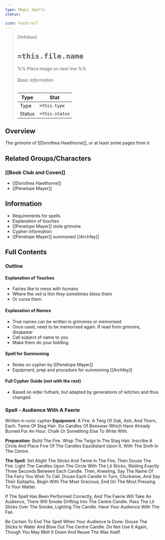 ```yaml
---
type: Magic Spells
status:

icon: FasScroll
---
```


> [!infobox]
> # `=this.file.name`
> %% Place Image on next line %%
> ###### Basic Information
> Type |  Stat |
> ---|---|
> Type | `=this.type` |
> Status | `=this.status` |
## Overview
The grimoire of [[Dorothea Hawthorne]], or at least some pages from it 
## Related Groups/Characters
### [[Book Club and Coven]]
- [[Dorothea Hawthorne]]
- [[Penelope Mayer]]

## Information
- Requirements for spells
- Explanation of touches
- [[Penelope Mayer]] stole grimoire
- Cypher information
- [[Penelope Mayer]] summoned [[Archfey]]

## Full Contents
### Outline
#### Explanation of Touches
- Fairies like to mess with humans
- Where the veil is thin they sometimes bless them
- Or curse them 
#### Explanation of Names
- True names can be written in grimoires or memorised
- Once used, need to be memorised again. If read from grimoire, disappear
- Call subject of name to you
- Make them do your bidding. 
#### Spell for Summoning
- Notes on cypher by [[Penelope Mayer]]
- Equipment, prep and procedure for summoning [[Archfey]]
#### Full Cypher Guide (not with the rest)
- Based on elder futhark, but adapted by generations of witches and thus changed. 

### Spell - Audience With A Faerie
*Written in runic cypher*
**Equipment**: A Fire. A Twig Of Oak, Ash, And Thorn, Each. Twine Of Stag Hair. Six Candles Of Beeswax Which Have Already Burned For An Hour. Chalk Or Something Else To Write With.

**Preparation**: Build The Fire. Wrap The Twigs In The Stag Hair. Inscribe A Circle And Place Five Of The Candles Equidistant Upon It, With The Sixth In The Centre.

**The Spell**: Set Alight The Sticks And Twine In The Fire, Then Douse The Fire. Light The Candles Upon The Circle With The Lit Sticks, Waiting Exactly Three Seconds Between Each Candle. Then, Kneeling, Say The Name Of The Fairy You Wish To Call. Douse Each Candle In Turn, Clockwise, And Say Their Epitaphs. Begin With The Most Gracious, End On The Most Pressing To Your Matter.

If The Spell Has Been Performed Correctly, And The Faerie Will Take An Audience, There Will Smoke Drifting Into The Centre Candle. Pass The Lit Sticks Over The Smoke, Lighting The Candle. Have Your Audience With The Fae.

Be Certain To End The Spell When Your Audience Is Done. Douse The Sticks In Water And Blow Out The Centre Candle. Do Not Use It Again, Though You May Melt It Down And Reuse The Wax Itself.